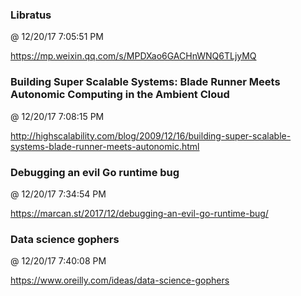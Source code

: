﻿

### Libratus
@ 12/20/17 7:05:51 PM

https://mp.weixin.qq.com/s/MPDXao6GACHnWNQ6TLjyMQ



### Building Super Scalable Systems: Blade Runner Meets Autonomic Computing in the Ambient Cloud
@ 12/20/17 7:08:15 PM

http://highscalability.com/blog/2009/12/16/building-super-scalable-systems-blade-runner-meets-autonomic.html


### Debugging an evil Go runtime bug
@ 12/20/17 7:34:54 PM

https://marcan.st/2017/12/debugging-an-evil-go-runtime-bug/



### Data science gophers
@ 12/20/17 7:40:08 PM

https://www.oreilly.com/ideas/data-science-gophers

